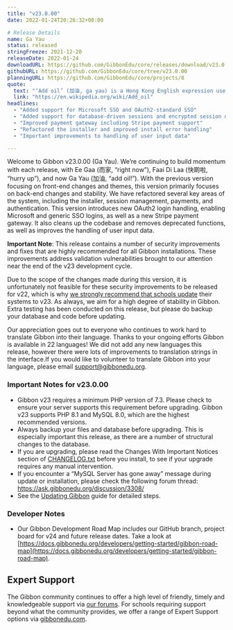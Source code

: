 ```yaml
---
title: "v23.0.00"
date: 2022-01-24T20:26:32+08:00

# Release Details
name: Ga Yau
status: released
stringFreeze: 2021-12-20
releaseDate: 2022-01-24
downloadURL: https://github.com/GibbonEdu/core/releases/download/v23.0.00/GibbonEduCore-InstallBundle.zip
githubURL: https://github.com/GibbonEdu/core/tree/v23.0.00
planningURL: https://github.com/GibbonEdu/core/projects/8
quote:
  text: "‘Add oil’ (加油, ga yau) is a Hong Kong English expression used as an encouragement and support to a person. In Cantonese, gā (加) means ‘add’, and yáu (油) means ‘oil’ or ‘fuel’. It is cited that the Cantonese term originated as a cheer at the Macau Grand Prix during the 1960s. It was used to imply stepping harder on the gas pedal, giving the car more speed and power to accelerate."
  link: "https://en.wikipedia.org/wiki/Add_oil"
headlines:
  - "Added support for Microsoft SSO and OAuth2-standard SSO"
  - "Added support for database-driven sessions and encrypted session data"
  - "Improved payment gateway including Stripe payment support"
  - "Refactored the installer and improved install error handling"
  - "Important improvements to handling of user input data"

---
```


Welcome to Gibbon v23.0.00 (Ga Yau). We’re continuing to build momentum with each release, with Ee Gaa (而家, “right now”), Faai Di Laa (快啲啦, “hurry up”), and now Ga Yau (加油, “add oil!”). With the previous version focusing on front-end changes and themes, this version primarily focuses on back-end changes and stability. We have refactored several key areas of the system, including the installer, session management, payments, and authentication. This version introduces new OAuth2 login handling, enabling Microsoft and generic SSO logins, as well as a new Stripe payment gateway. It also cleans up the codebase and removes deprecated functions, as well as improves the handling of user input data.

**Important Note**: This release contains a number of security improvements and fixes that are highly recommended for all Gibbon installations. These improvements address validation vulnerabilities brought to our attention near the end of the v23 development cycle. 

Due to the scope of the changes made during this version, it is unfortunately not feasible for these security improvements to be released for v22, which is why <u>we strongly recommend that schools update</u> their systems to v23. As always, we aim for a high degree of stability in Gibbon. Extra testing has been conducted on this release, but please do backup your database and code before updating.

Our appreciation goes out to everyone who continues to work hard to translate Gibbon into their language. Thanks to your ongoing efforts Gibbon is available in 22 languages! We did not add any new languages this release, however there were lots of improvements to translation strings in the interface.If you would like to volunteer to translate Gibbon into your language, please email [support@gibbonedu.org](mailto:support@gibbonedu.org).


### Important Notes for v23.0.00

- Gibbon v23 requires a minimum PHP version of 7.3. Please check to ensure your server supports this requirement before upgrading. Gibbon v23 supports PHP 8.1 and MySQL 8.0, which are the highest recommended versions.
- Always backup your files and database before upgrading. This is especially important this release, as there are a number of structural changes to the database.
- If you are upgrading, please read the Changes With Important Notices section of [CHANGELOG.txt](https://github.com/GibbonEdu/core/blob/v23.0.00/CHANGELOG.txt) before you install, to see if your upgrade requires any manual intervention.
- If you encounter a “MySQL Server has gone away” message during update or installation, please check the following forum thread: https://ask.gibbonedu.org/discussion/3308/
- See the [Updating Gibbon](https://docs.gibbonedu.org/administrators/getting-started/updating-gibbon/) guide for detailed steps.

### Developer Notes

- Our Gibbon Development Road Map includes our GitHub branch, project board for v24 and future release dates. Take a look at [https://docs.gibbonedu.org/developers/getting-started/gibbon-road-map](https://docs.gibbonedu.org/developers/getting-started/gibbon-road-map).

## Expert Support
The Gibbon community continues to offer a high level of friendly, timely and knowledgeable support via [our forums](https://ask.gibbonedu.org/). For schools requiring support beyond what the community provides, we offer a range of Expert Support options via [gibbonedu.com](http://gibbonedu.com).
